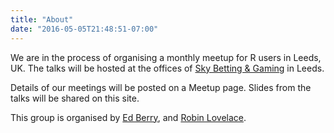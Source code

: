 ```yaml
---
title: "About"
date: "2016-05-05T21:48:51-07:00"
---
```

We are in the process of organising a monthly meetup for R users in Leeds, UK.
The talks will be hosted at the offices of [Sky Betting & Gaming](https://skybetcareers.com/) in Leeds.
  
Details of our meetings will be posted on a Meetup page.
Slides from the talks will be shared on this site.
  
This group is organised by [Ed Berry](https://twitter.com/ed_berry), and [Robin Lovelace](https://www.robinlovelace.net/about/).
